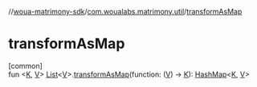 //[woua-matrimony-sdk](../../index.md)/[com.woualabs.matrimony.util](index.md)/[transformAsMap](transform-as-map.md)

# transformAsMap

[common]\
fun <[K](transform-as-map.md), [V](transform-as-map.md)> [List](https://kotlinlang.org/api/latest/jvm/stdlib/kotlin.collections/-list/index.html)<[V](transform-as-map.md)>.[transformAsMap](transform-as-map.md)(function: ([V](transform-as-map.md)) -> [K](transform-as-map.md)): [HashMap](https://kotlinlang.org/api/latest/jvm/stdlib/kotlin.collections/-hash-map/index.html)<[K](transform-as-map.md), [V](transform-as-map.md)>
